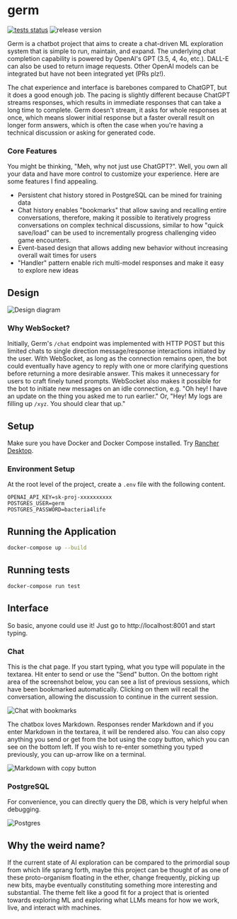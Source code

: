 # germ

[![tests status](https://github.com/veryfansome/germ/actions/workflows/tests.yml/badge.svg)](https://github.com/veryfansome/germ/actions/workflows/tests.yml)
![release version](https://img.shields.io/github/v/release/veryfansome/germ?include_prereleases)

Germ is a chatbot project that aims to create a chat-driven ML exploration system that is simple to run, maintain, and expand. The underlying chat completion capability is powered by OpenAI's GPT (3.5, 4, 4o, etc.). DALL-E can also be used to return image requests. Other OpenAI models can be integrated but have not been integrated yet (PRs plz!).

The chat experience and interface is barebones compared to ChatGPT, but it does a good enough job. The pacing is slightly different because ChatGPT streams responses, which results in immediate responses that can take a long time to complete. Germ doesn't stream, it asks for whole responses at once, which means slower initial response but a faster overall result on longer form answers, which is often the case when you're having a technical discussion or asking for generated code.

### Core Features
You might be thinking, "Meh, why not just use ChatGPT?". Well, you own all your data and have more control to customize your experience. Here are some features I find appealing.

- Persistent chat history stored in PostgreSQL can be mined for training data
- Chat history enables "bookmarks" that allow saving and recalling entire conversations, therefore, making it possible to iteratively progress conversations on complex technical discussions, similar to how "quick save/load" can be used to incrementally progress challenging video game encounters.
- Event-based design that allows adding new behavior without increasing overall wait times for users
- "Handler" pattern enable rich multi-model responses and make it easy to explore new ideas

## Design

![Design diagram](https://github.com/user-attachments/assets/fdee35ea-c40b-4538-a0c3-df11765e54c2)

### Why WebSocket?

Initially, Germ's `/chat` endpoint was implemented with HTTP POST but this limited chats to single direction message/response interactions initiated by the user. With WebSocket, as long as the connection remains open, the bot could eventually have agency to reply with one or more clarifying questions before returning a more desirable answer. This makes it unnecessary for users to craft finely tuned prompts. WebSocket also makes it possible for the bot to initiate new messages on an idle connection, e.g. "Oh hey! I have an update on the thing you asked me to run earlier." Or, "Hey! My logs are filling up `/xyz`. You should clear that up."

## Setup

Make sure you have Docker and Docker Compose installed. Try [Rancher Desktop](https://rancherdesktop.io/).

### Environment Setup

At the root level of the project, create a `.env` file with the following content.

```shell
OPENAI_API_KEY=sk-proj-xxxxxxxxxx
POSTGRES_USER=germ
POSTGRES_PASSWORD=bacteria4life
```

## Running the Application

```bash
docker-compose up --build
```

## Running tests

```bash
docker-compose run test
```

## Interface

So basic, anyone could use it! Just go to http://localhost:8001 and start typing.

### Chat

This is the chat page. If you start typing, what you type will populate in the textarea. Hit enter to send or use the "Send" button. On the bottom right area of the screenshot below, you can see a list of previous sessions, which have been bookmarked automatically. Clicking on them will recall the conversation, allowing the discussion to continue in the current session.

![Chat with bookmarks](https://github.com/user-attachments/assets/4f6afee0-f740-470b-9010-588ffbac621e)

The chatbox loves Markdown. Responses render Markdown and if you enter Markdown in the textarea, it will be rendered also. You can also copy anything you send or get from the bot using the copy button, which you can see on the bottom left. If you wish to re-enter something you typed previously, you can up-arrow like on a terminal.

![Markdown with copy button](https://github.com/user-attachments/assets/4daf76d0-6b91-49b2-8dec-fb651172a3a0)

### PostgreSQL

For convenience, you can directly query the DB, which is very helpful when debugging.

![Postgres](https://github.com/user-attachments/assets/20f12445-6b9d-4285-a494-169079ff6b03)

## Why the weird name?

If the current state of AI exploration can be compared to the primordial soup from which life sprang forth, maybe this project can be thought of as one of these proto-organism floating in the ether, change frequently, picking up new bits, maybe eventually constituting something more interesting and substantial. The theme felt like a good fit for a project that is oriented towards exploring ML and exploring what LLMs means for how we work, live, and interact with machines.
